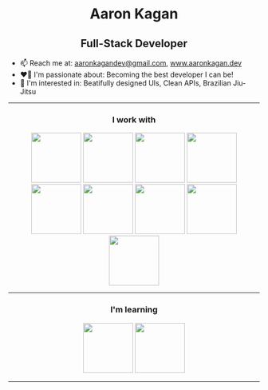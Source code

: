 
<h1 align="center"> Aaron Kagan </h1>
<h2 align="center"> Full-Stack Developer </h2>

- 📫 Reach me at: aaronkagandev@gmail.com, www.aaronkagan.dev
- ❤️‍🔥 I'm passionate about: Becoming the best developer I can be!
- 🌱 I'm interested in: Beatifully designed UIs, Clean APIs, Brazilian Jiu-Jitsu
<!-- - 📖 I’m currently reading "Algorithm Design" by Jon Kleinberg and Eva Tardos -->

---
<h3 align="center"> I work with </h3>
<div align="center">
<img width="100px" src="https://cdn.jsdelivr.net/gh/devicons/devicon/icons/react/react-original-wordmark.svg" /> 
<img width="100px" src="https://cdn.jsdelivr.net/gh/devicons/devicon/icons/css3/css3-plain-wordmark.svg" />  
<img width="100px" src="https://cdn.jsdelivr.net/gh/devicons/devicon/icons/html5/html5-plain-wordmark.svg" />
<img width="100px" src="https://cdn.jsdelivr.net/gh/devicons/devicon/icons/javascript/javascript-original.svg" />
<br/>
<img width="100px" src="https://cdn.jsdelivr.net/gh/devicons/devicon/icons/mongodb/mongodb-original-wordmark.svg" /> 
<img width="100px" src="https://cdn.jsdelivr.net/gh/devicons/devicon/icons/nodejs/nodejs-original.svg" /> 
<img width="100px" src="https://cdn.jsdelivr.net/gh/devicons/devicon/icons/express/express-original.svg" />
<img width="100px" src="https://cdn.jsdelivr.net/gh/devicons/devicon/icons/azure/azure-original.svg" />
<img width="100px" src="https://cdn.jsdelivr.net/gh/devicons/devicon/icons/git/git-original-wordmark.svg" />
</div>

---

<h3 align="center"> I'm learning </h3>
<div align="center">
<!-- <img width="100px" src="https://cdn.jsdelivr.net/gh/devicons/devicon/icons/typescript/typescript-original.svg" /> -->
<!-- <img width="100px" src="https://cdn.jsdelivr.net/gh/devicons/devicon/icons/php/php-plain.svg" /> -->

<img width="100px" src="https://cdn.jsdelivr.net/gh/devicons/devicon/icons/tailwindcss/tailwindcss-original-wordmark.svg" />          
<img width="100px" src="https://cdn.jsdelivr.net/gh/devicons/devicon/icons/firebase/firebase-plain-wordmark.svg" />
          
<!-- <img width="100px" src="https://cdn.jsdelivr.net/gh/devicons/devicon/icons/postgresql/postgresql-original-wordmark.svg" /> -->
</div>

---
<!--
[![Anurag's GitHub stats](https://github-readme-stats.vercel.app/api?username=aaronkagan)](https://github.com/anuraghazra/github-readme-stats)
-->

<!--
**aaronkagan/aaronkagan** is a ✨ _special_ ✨ repository because its `README.md` (this file) appears on your GitHub profile.

Here are some ideas to get you started:

- 🔭 I’m currently working on ...
- 🌱 I’m currently learning ...
- 👯 I’m looking to collaborate on ...
- 🤔 I’m looking for help with ...
- 💬 Ask me about ...
- 📫 How to reach me: ...
- 😄 Pronouns: ...
- ⚡ Fun fact: ...
-->
